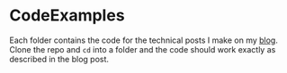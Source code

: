 # CodeExamples
Each folder contains the code for the technical posts I make on my [blog](finbarr.ca). Clone the repo and `cd` into a folder and the code should work exactly as described in the blog post. 
